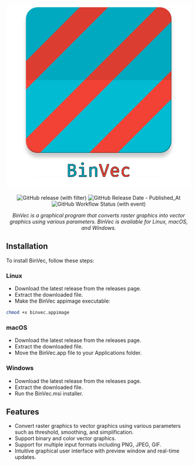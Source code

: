 <p align="center">
    <img src="https://raw.githubusercontent.com/RouHim/binvec/main/banner.png" width="500"/>
</p>

<p align="center">
    <img alt="GitHub release (with filter)" src="https://img.shields.io/github/v/release/rouhim/binvec">
    <img alt="GitHub Release Date - Published_At" src="https://img.shields.io/github/release-date/rouhim/binvec">
    <img alt="GitHub Workflow Status (with event)" src="https://img.shields.io/github/actions/workflow/status/rouhim/binvec/pipe.yaml">
</p>

<p align="center">
    <i>BinVec is a graphical program that converts raster graphics into vector graphics using various parameters. BinVec is available for Linux, macOS, and Windows.</i>
</p>

## Installation

To install BinVec, follow these steps:

### Linux

* Download the latest release from the releases page.
* Extract the downloaded file.
* Make the BinVec appimage executable:

```bash
chmod +x binvec.appimage
```

### macOS

* Download the latest release from the releases page.
* Extract the downloaded file.
* Move the BinVec.app file to your Applications folder.

### Windows

* Download the latest release from the releases page.
* Extract the downloaded file.
* Run the BinVec.msi installer.

## Features

* Convert raster graphics to vector graphics using various parameters such as threshold, smoothing, and simplification.
* Support binary and color vector graphics.
* Support for multiple input formats including PNG, JPEG, GIF.
* Intuitive graphical user interface with preview window and real-time updates.
